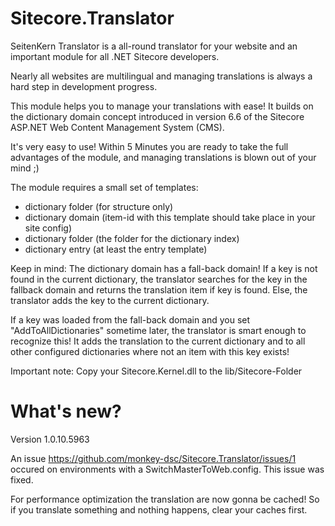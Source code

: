Sitecore.Translator
===================

SeitenKern Translator is a all-round translator for your website and an important  module for all .NET Sitecore developers.

Nearly all websites are multilingual and managing translations is always a hard step in development progress.

This module helps you to manage your translations with ease! It builds on the dictionary domain concept introduced in version 6.6 of the Sitecore ASP.NET Web Content Management System (CMS).

It's very easy to use! Within 5 Minutes you are ready to take the full advantages of the module, and managing translations is blown out of your mind ;)

The module requires a small set of templates: 
- dictionary folder (for structure only)
- dictionary domain (item-id with this template should take place in your site config)
- dictionary folder (the folder for the dictionary index)
- dictionary entry (at least the entry template) 

Keep in mind: The dictionary domain has a fall-back domain! If a key is not found in the current dictionary, the translator searches for the key in the fallback domain and returns the translation item if key is found. Else, the translator adds the key to the current dictionary.

If a key was loaded from the fall-back domain and you set "AddToAllDictionaries" sometime later, the translator is smart enough to recognize this! It adds the translation to the current dictionary and to all other configured dictionaries where not an item with this key exists!

Important note: Copy your Sitecore.Kernel.dll to the lib/Sitecore-Folder


What's new?
===================

Version 1.0.10.5963

An issue https://github.com/monkey-dsc/Sitecore.Translator/issues/1 occured on environments with a SwitchMasterToWeb.config. This issue was fixed.

For performance optimization the translation are now gonna be cached! So if you translate something and nothing happens, clear your caches first.
